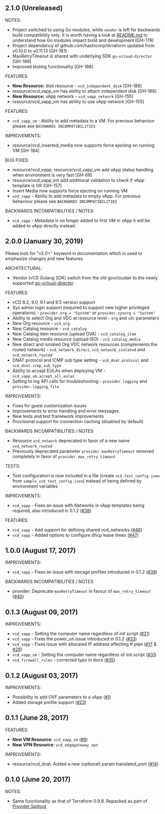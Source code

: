 ## 2.1.0 (Unreleased)

NOTES:

* Project switched to using Go modules, while `vendor` is left for backwards build compatibility only. It is worth having a
look at [README.md](README.md) to understand how Go modules impact build and development [GH-178]
* Project dependency of github.com/hashicorp/terraform updated from v0.10.0 to v0.11.13 [GH-181]
* MaxRetryTimeout is shared with underlying SDK `go-vcloud-director` [GH-189]
* Improved testing functionality [GH-166]

FEATURES:

* **New Resource:** disk resource - `vcd_independent_disk` [GH-188]
* resource/vcd_vapp_vm has ability to attach independent disk [GH-188]
* **New Resource:** vApp network - `vcd_vapp_network` [GH-155]
* resource/vcd_vapp_vm has ability to use vApp network [GH-155]

FEATURES:

* `vcd_vapp_vm` - Ability to add metadata to a VM. For previous behaviour please see `BACKWARDS INCOMPATIBILITIES`

IMPROVEMENTS:

* resource/vcd_inserted_media now supports force ejecting on running VM [GH-184]

BUG FIXES:

* resource/vcd_vapp, resource/vcd_vapp_vm add vApp status handling when environment is very fast [GH-68]
* resource/vcd_vapp_vm add additional validation to check if vApp template is OK [GH-157]
* Insert Media now supports force ejecting on running VM
* `vcd_vapp` - Ability to add metadata to empty vApp. For previous behaviour please see `BACKWARDS INCOMPATIBILITIES`

BACKWARDS INCOMPATIBILITIES / NOTES:

* `vcd_vapp` - Metadata is no longer added to first VM in vApp it will be added to vApp directly instead.

## 2.0.0 (January 30, 2019)

Please look for "v2.0+" keyword in documentation which is used to emphasize changes and new features.

ARCHITECTURAL:

* Vendor (vCD Golang SDK) switch from the old govcloudair to the newly supported [go-vcloud-director](https://github.com/vmware/go-vcloud-director)

FEATURES:

* vCD 8.2, 9.0, 9.1 and 9.5 version support
* Sys admin login support (required to support new higher privileged operations) - `provider.org = "System"` or `provider.sysorg = "System"`
* Ability to select Org and VDC at resource level - `org` and `vdc` parameters
* New Org resource - `vcd_org`
* New Catalog resource - `vcd_catalog`
* New Catalog item resource (upload OVA) - `vcd_catalog_item`
* New Catalog media resource (upload ISO) - `vcd_catalog_media`
* New direct and isolated Org VDC network resources (complements the routed network) - `vcd_network_direct`, `vcd_network_isolated` and `vcd_network_routed`
* DNAT protocol and ICMP sub type setting - `vcd_dnat.protocol` and `vcd_dnat.icmp_sub_type`
* Ability to accept EULAs when deploying VM - `vcd_vapp_vm.accept_all_eulas`
* Setting to log API calls for troubleshooting - `provider.logging` and `provider.logging_file`

IMPROVEMENTS:

* Fixes for guest customization issues
* Improvements to error handling and error messages
* New tests and test framework improvements
* Provisional support for connection caching (disabled by default)

BACKWARDS INCOMPATIBILITIES / NOTES:

* Resource `vcd_network` deprecated in favor of a new name `vcd_network_routed`
* Previously deprecated parameter `provider.maxRetryTimeout` removed completely in favor of `provider.max_retry_timeout`

TESTS:

* Test configuration is now included in a file (create `vcd_test_config.json` from `sample_vcd_test_config.json`) instead of being defined by environment variables

IMPROVEMENTS:

* `vcd_vapp` - Fixes an issue with Networks in vApp templates being required, also introduced in 0.1.2 ([#38](https://github.com/terraform-providers/terraform-provider-vcd/issues/38))

FEATURES:

* `vcd_vapp` - Add support for defining shared vcd_networks ([#46](https://github.com/terraform-providers/terraform-provider-vcd/pull/46))
* `vcd_vapp` - Added options to configure dhcp lease times ([#47](https://github.com/terraform-providers/terraform-provider-vcd/pull/47))


## 1.0.0 (August 17, 2017)

IMPROVEMENTS:

* `vcd_vapp` - Fixes an issue with storage profiles introduced in 0.1.2 ([#39](https://github.com/terraform-providers/terraform-provider-vcd/issues/39))

BACKWARDS INCOMPATIBILITIES / NOTES:

* provider: Deprecate `maxRetryTimeout` in favour of `max_retry_timeout` ([#40](https://github.com/terraform-providers/terraform-provider-vcd/issues/40))

## 0.1.3 (August 09, 2017)

IMPROVEMENTS:

* `vcd_vapp` - Setting the computer name regardless of init script ([#31](https://github.com/terraform-providers/terraform-provider-vcd/issues/31))
* `vcd_vapp` - Fixes the power_on issue introduced in 0.1.2 ([#33](https://github.com/terraform-providers/terraform-provider-vcd/issues/33))
* `vcd_vapp` - Fixes issue with allocated IP address affecting tf plan ([#17](https://github.com/terraform-providers/terraform-provider-vcd/issues/17) & [#29](https://github.com/terraform-providers/terraform-provider-vcd/issues/29))
* `vcd_vapp_vm` - Setting the computer name regardless of init script ([#31](https://github.com/terraform-providers/terraform-provider-vcd/issues/31))
* `vcd_firewall_rules` - corrected typo in docs ([#35](https://github.com/terraform-providers/terraform-provider-vcd/issues/35))


## 0.1.2 (August 03, 2017)

IMPROVEMENTS:

* Possibility to add OVF parameters to a vApp ([#1](https://github.com/terraform-providers/terraform-provider-vcd/pull/1))
* Added storage profile support  ([#23](https://github.com/terraform-providers/terraform-provider-vcd/pull/23))

## 0.1.1 (June 28, 2017)

FEATURES:

* **New VM Resource**: `vcd_vapp_vm` ([#9](https://github.com/terraform-providers/terraform-provider-vcd/issues/9))
* **New VPN Resource**: `vcd_edgegateway_vpn`

IMPROVEMENTS:

* resource/vcd_dnat: Added a new (optional) param translated_port ([#14](https://github.com/terraform-providers/terraform-provider-vcd/issues/14))

## 0.1.0 (June 20, 2017)

NOTES:

* Same functionality as that of Terraform 0.9.8. Repacked as part of [Provider Splitout](https://www.hashicorp.com/blog/upcoming-provider-changes-in-terraform-0-10/)
